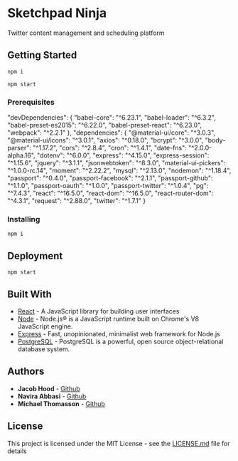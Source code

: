 # Sketchpad Ninja

Twitter content management and scheduling platform


## Getting Started
```
npm i
````
```
npm start
```

### Prerequisites

"devDependencies": {
    "babel-core": "^6.23.1",
    "babel-loader": "^6.3.2",
    "babel-preset-es2015": "^6.22.0",
    "babel-preset-react": "^6.23.0",
    "webpack": "^2.2.1"
  },
  "dependencies": {
    "@material-ui/core": "^3.0.3",
    "@material-ui/icons": "^3.0.1",
    "axios": "^0.18.0",
    "bcrypt": "^3.0.0",
    "body-parser": "^1.17.2",
    "cors": "^2.8.4",
    "cron": "^1.4.1",
    "date-fns": "^2.0.0-alpha.16",
    "dotenv": "^6.0.0",
    "express": "^4.15.0",
    "express-session": "^1.15.6",
    "jquery": "^3.1.1",
    "jsonwebtoken": "^8.3.0",
    "material-ui-pickers": "^1.0.0-rc.14",
    "moment": "^2.22.2",
    "mysql": "^2.13.0",
    "nodemon": "^1.18.4",
    "passport": "^0.4.0",
    "passport-facebook": "^2.1.1",
    "passport-github": "^1.1.0",
    "passport-oauth": "^1.0.0",
    "passport-twitter": "^1.0.4",
    "pg": "^7.4.3",
    "react": "^16.5.0",
    "react-dom": "^16.5.0",
    "react-router-dom": "^4.3.1",
    "request": "^2.88.0",
    "twitter": "^1.7.1"
  }

### Installing

```
npm i
```

## Deployment

```
npm start
```

## Built With

* [React](https://reactjs.org/) - A JavaScript library for building user interfaces
* [Node](https://nodejs.org/en/) - Node.js® is a JavaScript runtime built on Chrome's V8 JavaScript engine.
* [Express](https://expressjs.com/) - Fast, unopinionated, minimalist web framework for Node.js
* [PostgreSQL](https://www.postgresql.org/) - PostgreSQL is a powerful, open source object-relational database system.

## Authors

* **Jacob Hood** - [Github](https://github.com/jacobwhood)
* **Navira Abbasi** - [Github](https://github.com/navira5)
* **Michael Thomasson** - [Github](https://github.com/baybars1223)

## License

This project is licensed under the MIT License - see the [LICENSE.md](LICENSE.md) file for details

